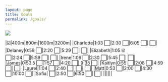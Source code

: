 ```yaml
---
layout: page
title: Goals
permalink: /goals/
---
```


![]({{site.baseurl}}/images/2024TrackAQ.png)

|:ballot_box_with_check:|400m|800m|1600m|3200m|
|Charlotte|1:03 :white_large_square:|2:30 :white_large_square:|6:05 :white_large_square:| :white_large_square:|
|Delaney|0:59 :white_large_square:|2:20 :white_large_square:|5:29 :white_large_square:| :white_large_square:|
|Elizabeth|1:05 :ballot_box_with_check: <br> :white_large_square:|2:24 :white_large_square:|5:59 :white_large_square:| :white_large_square:|
|Irene|1:06 :white_large_square:|2:30 :white_large_square:|5:45 :white_large_square:| :white_large_square:|
|James|0:53.5 :white_large_square:|1:57 :white_large_square:|4:20 :white_large_square:| 9:35 :white_large_square:|
|Kaitlyn|0:55 :white_large_square:|2:08 :white_large_square:|4:59 :white_large_square:| :white_large_square:|
|Laurel|1:04 :white_large_square:|2:40 :white_large_square:| :white_large_square:| :white_large_square:|
|Matt|0:53 :white_large_square:|2:00 :white_large_square:|4:30 :white_large_square:|10:00 :white_large_square:|
|Sofia| :white_large_square:|2:50 :white_large_square:|6:50 :white_large_square:| :white_large_square:|
||||||




